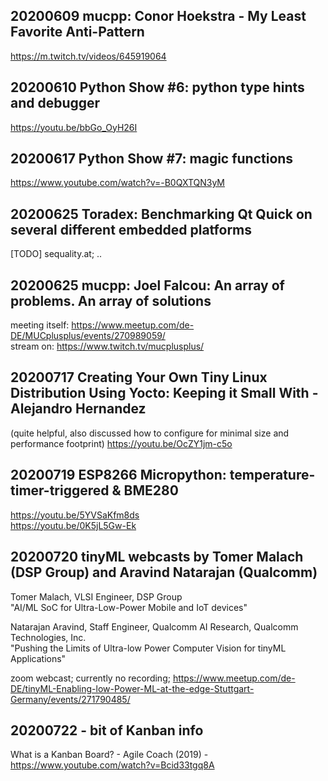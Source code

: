 ## 20200609 mucpp: Conor Hoekstra - My Least Favorite Anti-Pattern
https://m.twitch.tv/videos/645919064

## 20200610 Python Show #6: python type hints and debugger
https://youtu.be/bbGo_OyH26I

## 20200617 Python Show #7: magic functions
https://www.youtube.com/watch?v=-B0QXTQN3yM

## 20200625 Toradex: Benchmarking Qt Quick on several different embedded platforms
[TODO] sequality.at; ..

## 20200625 mucpp: Joel Falcou: An array of problems. An array of solutions
meeting itself: https://www.meetup.com/de-DE/MUCplusplus/events/270989059/  
stream on: https://www.twitch.tv/mucplusplus/

## 20200717 Creating Your Own Tiny Linux Distribution Using Yocto: Keeping it Small With - Alejandro Hernandez
(quite helpful, also discussed how to configure for minimal size and performance footprint)
https://youtu.be/OcZY1jm-c5o

## 20200719 ESP8266 Micropython: temperature- timer-triggered & BME280
https://youtu.be/5YVSaKfm8ds  
https://youtu.be/0K5jL5Gw-Ek

## 20200720 tinyML webcasts by Tomer Malach (DSP Group) and Aravind Natarajan (Qualcomm)
Tomer Malach, VLSI Engineer, DSP Group  
"AI/ML SoC for Ultra-Low-Power Mobile and IoT devices"  

Natarajan Aravind, Staff Engineer, Qualcomm AI Research, Qualcomm Technologies, Inc.  
"Pushing the Limits of Ultra-low Power Computer Vision for tinyML Applications"  

zoom webcast; currently no recording; https://www.meetup.com/de-DE/tinyML-Enabling-low-Power-ML-at-the-edge-Stuttgart-Germany/events/271790485/

## 20200722 - bit of Kanban info
What is a Kanban Board? - Agile Coach (2019) - https://www.youtube.com/watch?v=Bcid33tgq8A

